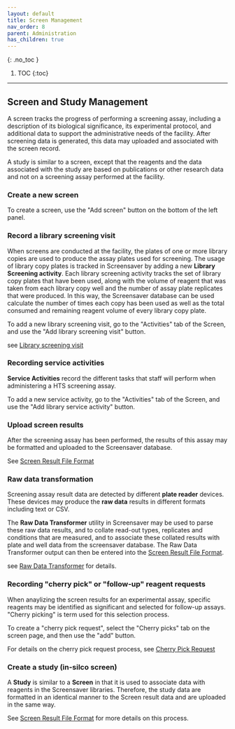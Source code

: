 ```yaml
---
layout: default
title: Screen Management
nav_order: 8
parent: Administration
has_children: true
---
```

{: .no_toc }

1. TOC
{:toc}
---

## Screen and Study Management

A screen tracks the progress of performing a screening assay, including a description of its biological significance, its experimental protocol, and additional data to support the administrative needs of the facility. After screening data is generated, this data may uploaded and associated with the screen record.

A study is similar to a screen, except that the reagents and the data associated with the study are based on publications or other research data and not on a screening assay performed at the facility. 

### Create a new screen

To create a screen, use the "Add screen" button on the bottom of the left panel.

### Record a library screening visit

When screens are conducted at the facility, the plates of one or more library copies are used to produce the assay plates used for screening. The usage of library copy plates is tracked in Screensaver by adding a new **Library Screening activity**. Each library screening activity tracks the set of library copy plates that have been used, along with the volume of reagent that was taken from each library copy well and the number of assay plate replicates that were produced. In this way, the Screensaver database can be used calculate the number of times each copy has been used as well as the total consumed and remaining reagent volume of every library copy plate. 

To add a new library screening visit, go to the "Activities" tab of the Screen, and use the "Add library screening visit" button.

see [Library screening visit](library-screening.html)

### Recording service activities

**Service Activities** record the different tasks that staff will perform when administering a HTS screening assay. 

To add a new service activity, go to the "Activities" tab of the Screen, and use the "Add library service activity" button.

### Upload screen results

After the screening assay has been performed, the results of this assay may be formatted and uploaded to the Screensaver database.

See [Screen Result File Format](screenresult-file-format.html)

### Raw data transformation

Screening assay result data are detected by different **plate reader** devices. These devices may produce the **raw data** results in different formats including text or CSV.

The **Raw Data Transformer** utility in Screensaver may be used to parse these raw data results, and to collate read-out types, replicates and conditions that are measured, and to associate these collated results with plate and well data from the screensaver database. The Raw Data Transformer output can then be entered into the [Screen Result File Format](screenresult-file-format.html).

see [Raw Data Transformer](raw-data-transformer.html) for details.

### Recording "cherry pick" or "follow-up" reagent requests 

When anaylizing the screen results for an experimental assay, specific reagents may be identified as significant and selected for follow-up assays. "Cherry picking" is term used for this selection process.

To create a "cherry pick request", select the "Cherry picks" tab on the screen page, and then use the "add" button.

For details on the cherry pick request process, see [Cherry Pick Request](cherry-pick-request.html)

### Create a study (in-silco screen)

A **Study** is similar to a **Screen** in that it is used to associate data with reagents in the Screensaver libraries. Therefore, the study data are formatted in an identical manner to the Screen result data and are uploaded in the same way.

See [Screen Result File Format](screenresult-file-format.html) for more details on this process.
